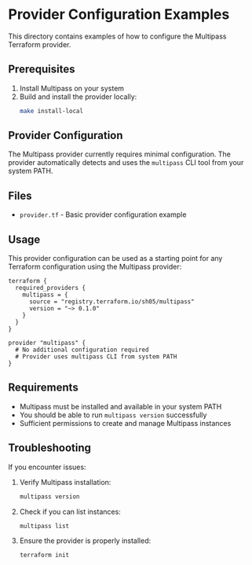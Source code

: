 # Provider Configuration Examples

This directory contains examples of how to configure the Multipass Terraform provider.

## Prerequisites

1. Install Multipass on your system
2. Build and install the provider locally:
   ```bash
   make install-local
   ```

## Provider Configuration

The Multipass provider currently requires minimal configuration. The provider automatically detects and uses the `multipass` CLI tool from your system PATH.

## Files

- `provider.tf` - Basic provider configuration example

## Usage

This provider configuration can be used as a starting point for any Terraform configuration using the Multipass provider:

```hcl
terraform {
  required_providers {
    multipass = {
      source = "registry.terraform.io/sh05/multipass"
      version = "~> 0.1.0"
    }
  }
}

provider "multipass" {
  # No additional configuration required
  # Provider uses multipass CLI from system PATH
}
```

## Requirements

- Multipass must be installed and available in your system PATH
- You should be able to run `multipass version` successfully
- Sufficient permissions to create and manage Multipass instances

## Troubleshooting

If you encounter issues:

1. Verify Multipass installation:
   ```bash
   multipass version
   ```

2. Check if you can list instances:
   ```bash
   multipass list
   ```

3. Ensure the provider is properly installed:
   ```bash
   terraform init
   ```